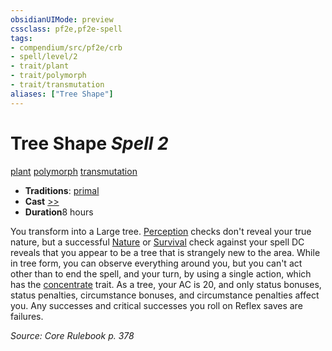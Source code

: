 ```yaml
---
obsidianUIMode: preview
cssclass: pf2e,pf2e-spell
tags:
- compendium/src/pf2e/crb
- spell/level/2
- trait/plant
- trait/polymorph
- trait/transmutation
aliases: ["Tree Shape"]
---
```

# Tree Shape *Spell 2*   
[plant](../../Rules/traits/plant.md)  [polymorph](../../Rules/traits/polymorph.md)  [transmutation](../../Rules/traits/transmutation.md)  

- **Traditions**: [primal](../../Rules/traits/primal.md)
- **Cast** [>>](../../Rules/core-rulebook/chapter-9-playing-the-game.md#Actions "Two-Action") 
- **Duration**8 hours

You transform into a Large tree. [Perception](../skills.md#Perception) checks don't reveal your true nature, but a successful [Nature](../skills.md#Nature) or [Survival](../skills.md#Survival) check against your spell DC reveals that you appear to be a tree that is strangely new to the area. While in tree form, you can observe everything around you, but you can't act other than to end the spell, and your turn, by using a single action, which has the [concentrate](../../Rules/traits/concentrate.md) trait. As a tree, your AC is 20, and only status bonuses, status penalties, circumstance bonuses, and circumstance penalties affect you. Any successes and critical successes you roll on Reflex saves are failures.

*Source: Core Rulebook p. 378*